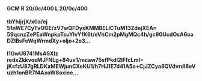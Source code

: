 #### GCM R 20/0c/400 L 20/0c/400
**tbYhijrjX/x0a/ej**<br/>**51nWE7CyTvOGE/zV7wQFDyxKMMBELlCTuM13ZdejXEA=**<br/>**59qcnzZePEaWnpkpTsuYlvYfK6t/eVhCm2pMgMQc4h/gc90UcdOsA6oaDZIBsFeWqWrmdXy+oljo+2o3...**<br/><br/>
**I1GwU8741MsASXIz**<br/>**redxZkkvosMJFNLg+84uv1/mcaw75sfPkdl2lFfcLmI=**<br/>**jKsfzU87gRLDKxMEWjunCXeKU1/h7HJ1E7d41A5o+CjJZCya8QVdvrdI8eVuzh1onBR7f4AxoW8oxiee...**